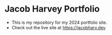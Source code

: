 # Jacob Harvey Portfolio

- This is my repository for my 2024 portfolio site.
- Check out the live site at https://jacobharv.dev 
